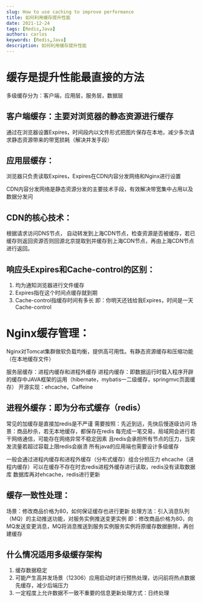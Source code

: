 ```yaml
---
slug: How to use caching to improve performance
title: 如何利用缓存提升性能
date: 2021-12-24
tags: [Redis,Java]
authors: carlos
keywords: [Redis,Java]
description: 如何利用缓存提升性能
---
```

<!-- truncate -->
# 缓存是提升性能最直接的方法

多级缓存分为：客户端，应用层，服务层，数据层

## 客户端缓存：主要对浏览器的静态资源进行缓存

通过在浏览器设置Expires，时间段内以文件形式把图片保存在本地，减少多次请求静态资源带来的带宽损耗（解决并发手段）

## 应用层缓存： 
浏览器只负责读取Expires，Expires在CDN内容分发网络和Nginx进行设置

CDN内容分发网络是静态资源分发的主要技术手段，有效解决带宽集中占用以及数据分发问

## CDN的核心技术：
根据请求访问DNS节点， 自动转发到上海CDN节点，检查资源是否被缓存，若已缓存则返回资源否则回源北京提取到并缓存到上海CDN节点，再由上海CDN节点进行返回。

## 响应头Expires和Cache-control的区别：
1. 均为通知浏览器进行文件缓存
2. Expires指在这个时间点缓存就到期
3. Cache-control指缓存时间有多长
即：你明天还钱给我Expires，时间是一天Cache-control

# Nginx缓存管理：
Nginx对Tomcat集群做软负载均衡，提供高可用性。有静态资源缓存和压缩功能（在本地缓存文件）

服务层缓存：进程内缓存和进程外缓存
进程内缓存：即数据运行时载入程序开辟的缓存中JAVA框架的运用（hibernate，mybatis一二级缓存，springmvc页面缓存）
开源实现：ehcache，Caffeine

## 进程外缓存：即为分布式缓存（redis）
常见的加缓存是直接加redis是不严谨
需要按照：先近到远，先快后慢逐级访问
场景：商品秒杀，若无本地缓存，都保存在redis 每完成一笔交易，局域网会进行若干网络通信，可能存在网络异常不稳定因素
且redis会承担所有节点的压力，当突发流量若超过容载上限redis会崩溃
所有java的应用端也需要设计多级缓存

一般会通过进程内缓存和进程外缓存（分布式缓存）组合分担压力
ehcache（进程内缓存）可以在缓存不存在时去redis进程外缓存进行读取，redis没有读取数据库 数据库再对ehcache，redis进行更新

## 缓存一致性处理：
场景：修改商品价格为80，如何保证缓存也进行更新
处理方法：引入消息队列（MQ）的主动推送功能，对服务实例推送变更实例
即：修改商品价格为80，向MQ发送变更消息，MQ将消息推送到服务实例服务实例将原缓存数据删除，再创建缓存

## 什么情况适用多级缓存架构
1. 缓存数据稳定
2. 可能产生高并发场景（12306）应用启动时进行预热处理，访问前将热点数据先缓存，减少后端压力
3. 一定程度上允许数据不一致不重要的信息更新处理方式：日终处理

